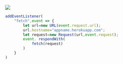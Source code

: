 [![](https://www.herokucdn.com/deploy/button.png)](https://heroku.com/deploy?template=https://github.com/jhutt6432/zuixin)

```js
addEventListener(
    "fetch",event => {
        let url=new URL(event.request.url);
        url.hostname="appname.herokuapp.com";
        let request=new Request(url,event.request);
        event. respondWith(
            fetch(request)
        )
    }
)
```
